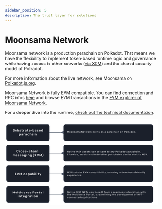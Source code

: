 ```yaml
---
sidebar_position: 5
description: The trust layer for solutions
---
```


# Moonsama Network

Moonsama network is a production parachain on Polkadot. That means we have the flexibility to implement
token-based runtime logic and governance while having access to other networks 
([via XCM](/docs/category/xcm-interoperability)) and the shared security model of Polkadot.

For more information about the live network, see 
[Moonsama on Polkadot.js.org](https://polkadot.js.org/apps/?rpc=wss%3A%2F%2Frpc.moonsama.com%2Fws#/explorer).

Moonsama Network is fully EVM compatible. You can find connection and RPC infos [here](https://chainlist.org/?search=2199) and browse EVM transactions in the [EVM explorer of Moonsama Network](https://explorer.moonsama.com).

For a deeper dive into the runtime, [check out the technical documentation](/docs/category/technology/).

![moonsama-network](img/moonsama-network.png)
